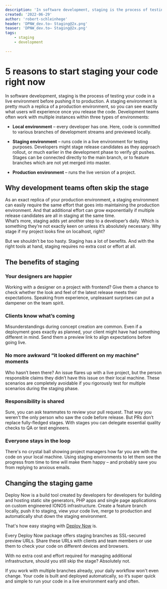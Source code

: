 ```yaml
---
description: 'In software development, staging is the process of testing your code in a live environment before pushing it to production. Learn how using staging workflows can improve your workflows and make your stakeholders happy.'
created: '2022-06-29'
author: 'robert-schleinhege'
header: 'DPNW_dev.to— Staging@2x.png'
teaser: 'DPNW_dev.to— Staging@2x.png'
tags:
    - staging
    - development
    
---
```


# 5 reasons to start staging your code right now 

In software development, staging is the process of testing your code in a live environment before pushing it to production. A staging environment is pretty much a replica of a production environment, so you can see exactly what users will experience once you release the code. Development teams often work with multiple instances within three types of environments: 

- **Local environment** – every developer has one. Here, code is committed to various branches of development streams and previewed locally. 

- **Staging environment** – runs code in a live environment for testing purposes. Developers might stage release candidates as they approach rollout, or much earlier in the development phase to verify git pushes. Stages can be connected directly to the main branch, or to feature branches which are not yet merged into master.

- **Production environment** – runs the live version of a project.	 

## Why development teams often skip the stage 

As an exact replica of your production environment, a staging environment can easily require the same effort that goes into maintaining the production environment. And that additional effort can grow exponentially if multiple release candidates are all in staging at the same time.  
What’s more, staging adds yet another step to a developer’s daily. Which is something they’re not exactly keen on unless it’s absolutely necessary. Why stage if my project looks fine on localhost, right?  

But we shouldn’t be too hasty. Staging has a lot of benefits. And with the right tools at hand, staging requires no extra cost or effort at all. 

## The benefits of staging 

### Your designers are happier

Working with a designer on a project with frontend? Give them a chance to check whether the look and feel of the latest release meets their expectations. Speaking from experience, unpleasant surprises can put a dampener on the team spirit. 
 
### Clients know what’s coming 

Misunderstandings during concept creation are common. Even if a deployment goes exactly as planned, your client might have had something different in mind. Send them a preview link to align expectations before going live.  

### No more awkward “it looked different on my machine” moments 

Who hasn’t been there? An issue flares up with a live project, but the person responsible claims they didn’t have this issue on their local machine. These scenarios are completely avoidable if you rigorously test for multiple scenarios during the staging phase. 

### Responsibility is shared
  
Sure, you can ask teammates to review your pull request. That way you weren't the only person who saw the code before release. But PRs don’t replace fully-fledged stages. With stages you can delegate essential quality checks to QA or test engineers. 
### Everyone stays in the loop 

There's no crystal ball showing project managers how far you are with the code on your local machine. Using staging environments to let them see the progress from time to time will make them happy – and probably save you from replying to anxious emails. 
## Changing the staging game

Deploy Now is a build tool created by developers for developers for building and hosting static site generators, PHP apps and single page applications on custom engineered IONOS infrastructure. 
Create a feature branch locally, push it to staging, view your code live, merge to production and automatically shut down the staging environment. 

That's how easy staging with [Deploy Now](https://www.ionos.com/hosting/deploy-now) is.  

Every Deploy Now package offers staging branches as SSL-secured preview URLs. Share these URLs with clients and team members or use them to check your code on different devices and browsers. 

With no extra cost and effort required for managing additional infrastructure, should you still skip the stage? Absolutely not.  

If you work with multiple branches already, your daily workflow won't even change. Your code is built and deployed automatically, so it’s super quick and simple to run your code in a live environment early and often.  
 




